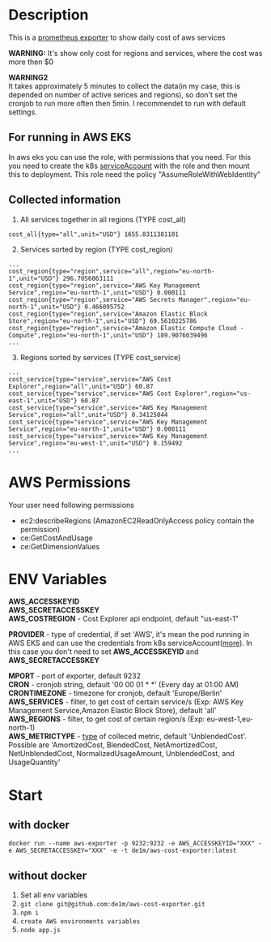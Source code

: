 # Description

This is a [prometheus exporter](https://prometheus.io/docs/instrumenting/exporters/) to show daily cost of aws services

**WARNING:** It's show only cost for regions and services, where the cost was more then $0  

**WARNING2**   
It takes approximately 5 minutes to collect the data(in my case, this is depended on number of active serices and regions), so don't set the cronjob to run more often then 5min. 
I recommendet to run with default settings.

## For running in AWS EKS
In aws eks you can use the role, with permissions that you need. 
For this you need to create the k8s [serviceAccount](https://github.com/aws/amazon-eks-pod-identity-webhook/blob/master/README.md) with the role and then mount this to deployment.
This role need the policy "AssumeRoleWithWebIdentity"

## Collected information

1. All services together in all regions (TYPE cost_all)
```
cost_all{type="all",unit="USD"} 1655.8311381101
```
2. Services sorted by region (TYPE cost_region)
```
...
cost_region{type="region",service="all",region="eu-north-1",unit="USD"} 296.7056863111
cost_region{type="region",service="AWS Key Management Service",region="eu-north-1",unit="USD"} 0.000111
cost_region{type="region",service="AWS Secrets Manager",region="eu-north-1",unit="USD"} 0.466095752
cost_region{type="region",service="Amazon Elastic Block Store",region="eu-north-1",unit="USD"} 69.5610225786
cost_region{type="region",service="Amazon Elastic Compute Cloud - Compute",region="eu-north-1",unit="USD"} 189.9076039496
...
```

3. Regions sorted by services (TYPE cost_service)
```
...
cost_service{type="service",service="AWS Cost Explorer",region="all",unit="USD"} 60.87
cost_service{type="service",service="AWS Cost Explorer",region="us-east-1",unit="USD"} 60.87
cost_service{type="service",service="AWS Key Management Service",region="all",unit="USD"} 0.34125044
cost_service{type="service",service="AWS Key Management Service",region="eu-north-1",unit="USD"} 0.000111
cost_service{type="service",service="AWS Key Management Service",region="eu-west-1",unit="USD"} 0.159492
...
```

# AWS Permissions
Your user need following permissions

- ec2:describeRegions (AmazonEC2ReadOnlyAccess policy contain the permission)
- ce:GetCostAndUsage
- ce:GetDimensionValues

# ENV Variables
 
**AWS_ACCESSKEYID**   
**AWS_SECRETACCESSKEY**  
**AWS_COSTREGION** - Cost Explorer api endpoint, default "us-east-1"  

**PROVIDER** - type of credential, if set 'AWS', it's mean the pod running in AWS EKS and can use the credentials from k8s serviceAccount([more](https://github.com/jtblin/kube2iam)). In this case you don't need to set **AWS_ACCESSKEYID** and **AWS_SECRETACCESSKEY**

**MPORT** - port of exporter, default 9232  
**CRON** - cronjob string, default '00 00 01 * *' (Every day at 01:00 AM)  
**CRONTIMEZONE** - timezone for cronjob, default 'Europe/Berlin'  
**AWS_SERVICES** - filter, to get cost of certain service/s (Exp: AWS Key Management Service,Amazon Elastic Block Store), default 'all'  
**AWS_REGIONS** - filter, to get cost of certain region/s (Exp: eu-west-1,eu-north-1)  
**AWS_METRICTYPE** - [type](https://docs.aws.amazon.com/awsaccountbilling/latest/aboutv2/ce-advanced.html) of colleced metric, default 'UnblendedCost'. Possible are 'AmortizedCost, BlendedCost, NetAmortizedCost, NetUnblendedCost, NormalizedUsageAmount, UnblendedCost, and UsageQuantity'

# Start
## with docker
```
docker run --name aws-exporter -p 9232:9232 -e AWS_ACCESSKEYID="XXX" -e AWS_SECRETACCESSKEY="XXX" -e -t de1m/aws-cost-exporter:latest
```

## without docker

1. Set all env variables
2. ```git clone git@github.com:de1m/aws-cost-exporter.git```
3. ```npm i ```
4. ```create AWS environments variables```
5. ```node app.js```

